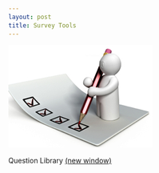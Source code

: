 ```yaml
---
layout: post
title: Survey Tools
---
```


![](https://raw.githubusercontent.com/jessezlotoff/jessezlotoff.github.io/master/images/survey_tools.jpg)

Question Library <a href="https://jessezlotoff.shinyapps.io/q_library/" target="_blank">(new window)</a>
